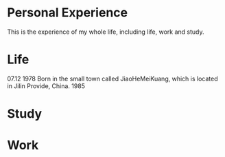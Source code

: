 ﻿# Personal Experience

This is the experience of my whole life, including life, work and study.

# Life


07.12 1978 Born in the small town called JiaoHeMeiKuang, which is located in Jilin Provide, China.
1985 


# Study


# Work














